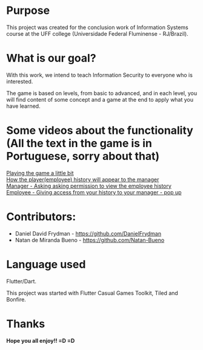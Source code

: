# Purpose

This project was created for the conclusion work of Information Systems course at the UFF college (Universidade Federal Fluminense - RJ/Brazil).

# What is our goal?

With this work, we intend to teach Information Security to everyone who is interested.

The game is based on levels, from basic to advanced, and in each level, you will find content of some concept and a game at the end to apply what you have learned.

# Some videos about the functionality (All the text in the game is in Portuguese, sorry about that)
[Playing the game a little bit](https://www.youtube.com/watch?v=1XAP7Ei1F80)
<br>
[How the player(employee) history will appear to the manager](https://www.youtube.com/watch?v=uNBTD7W4UY4)
<br>
[Manager - Asking asking permission to view the employee history](https://www.youtube.com/watch?v=l9YC0tarEOA)
<br>
[Employee - Giving access from your history to your manager - pop up](https://www.youtube.com/watch?v=BmZfhLZiByM)

# Contributors:
- Daniel David Frydman - https://github.com/DanielFrydman
- Natan de Miranda Bueno - https://github.com/Natan-Bueno

# Language used
Flutter/Dart.

This project was started with Flutter Casual Games Toolkit, Tiled and Bonfire.

# Thanks
#### Hope you all enjoy!! =D =D
